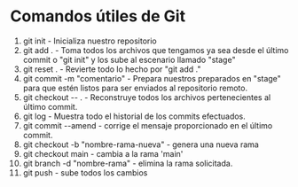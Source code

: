 # Comandos útiles de Git

1. git init - Inicializa nuestro repositorio
2. git add . - Toma todos los archivos que tengamos ya sea desde el último commit o "git init" y los sube al escenario llamado "stage"
3. git reset . - Revierte todo lo hecho por "git add ."
4. git commit -m "comentario" - Prepara nuestros preparados en "stage" para que estén listos para ser enviados al repositorio remoto.
5. git checkout -- . - Reconstruye todos los archivos pertenecientes al último commit.
6. git log - Muestra todo el historial de los commits efectuados.
7. git commit --amend - corrige el mensaje proporcionado en el último commit.
8. git checkout -b "nombre-rama-nueva" - genera una nueva rama
9. git checkout main - cambia a la rama 'main'
10. git branch -d "nombre-rama" - elimina la rama solicitada.
11. git push - sube todos los cambios 